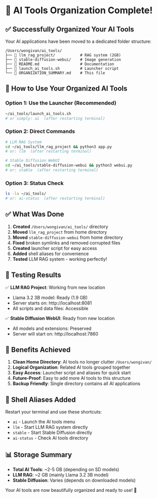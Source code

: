 # 🎉 AI Tools Organization Complete!

## ✅ **Successfully Organized Your AI Tools**

Your AI applications have been moved to a dedicated folder structure:

```
/Users/wongivan/ai_tools/
├── 📁 llm_rag_project/           # RAG system (2GB)
├── 📁 stable-diffusion-webui/    # Image generation 
├── 📄 README.md                  # Documentation
├── 🚀 launch_ai_tools.sh         # Launcher script
└── 📄 ORGANIZATION_SUMMARY.md    # This file
```

## 🚀 **How to Use Your Organized AI Tools**

### **Option 1: Use the Launcher (Recommended)**
```bash
~/ai_tools/launch_ai_tools.sh
# or simply: ai  (after restarting terminal)
```

### **Option 2: Direct Commands**
```bash
# LLM RAG System
cd ~/ai_tools/llm_rag_project && python3 app.py
# or: llm  (after restarting terminal)

# Stable Diffusion WebUI  
cd ~/ai_tools/stable-diffusion-webui && python3 webui.py
# or: stable  (after restarting terminal)
```

### **Option 3: Status Check**
```bash
ls -la ~/ai_tools/
# or: ai-status  (after restarting terminal)
```

## ✅ **What Was Done**

1. **Created** `/Users/wongivan/ai_tools/` directory
2. **Moved** `llm_rag_project` from home directory
3. **Moved** `stable-diffusion-webui` from home directory
4. **Fixed** broken symlinks and removed corrupted files
5. **Created** launcher script for easy access
6. **Added** shell aliases for convenience
7. **Tested** LLM RAG system - working perfectly!

## 🧪 **Testing Results**

✅ **LLM RAG Project**: Working from new location
- Llama 3.2 3B model: Ready (1.9 GB)
- Server starts on: http://localhost:8081
- All scripts and data files: Accessible

✅ **Stable Diffusion WebUI**: Ready from new location
- All models and extensions: Preserved
- Server will start on: http://localhost:7860

## 🎯 **Benefits Achieved**

1. **Clean Home Directory**: AI tools no longer clutter `/Users/wongivan/`
2. **Logical Organization**: Related AI tools grouped together
3. **Easy Access**: Launcher script and aliases for quick start
4. **Future-Proof**: Easy to add more AI tools to this structure
5. **Backup Friendly**: Single directory contains all AI applications

## 🔄 **Shell Aliases Added**

Restart your terminal and use these shortcuts:
- `ai` - Launch the AI tools menu
- `llm` - Start LLM RAG system directly  
- `stable` - Start Stable Diffusion directly
- `ai-status` - Check AI tools directory

## 📊 **Storage Summary**

- **Total AI Tools**: ~2-5 GB (depending on SD models)
- **LLM RAG**: ~2 GB (mainly Llama 3.2 3B model)
- **Stable Diffusion**: Varies (depends on downloaded models)

Your AI tools are now beautifully organized and ready to use! 🚀

